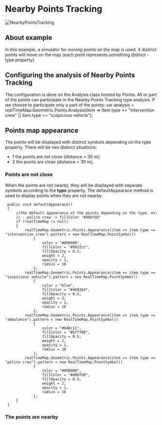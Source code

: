 # Nearby Points Tracking 
![NearbyPointsTracking](https://github.com/ichim/LeafletForBlazor-NuGet/assets/8348463/9449f6f7-d980-40b5-97aa-55930376b739)
## About example
In this example, a simulator for moving points on the map is used. 4 distinct points will move on the map (each point represents something distinct - type property).
## Configuring the analysis of Nearby Points Tracking
The configuration is done on the Analysis class hosted by Points. All or part of the points can participate in the Nearby Points Tracking type analysis.
If we choose to participate only a part of the points:
   var analysis = realTimeMap.Geometric.Points.Analysis(item => 
                                                       item.type == "intervention crew" || 
                                                       item.type == "suspicious vehicle");
## Points map appearance
The points will be displayed with distinct symbols depending on the type property. There will be two distinct situations:
 - 1 the points are not close (distance > 30 m);
 - 2 the points are close (distance < 30 m);
### Points are not close
When the points are not nearby, they will be displayed with separate symbols according to the **type** property.
The defaultAppearace method is used to display points when they are not nearby:

     public void defaultAppearace()
     {
         //the default appearance of the points depending on the type, ex:
         // - police crew -> fillColor "#d8bfd8"
         if (realTimeMap != null)
         {
             realTimeMap.Geometric.Points.Appearance(item => item.type == "intervention crew").pattern = new RealTimeMap.PointSymbol()
                 {
                     color = "#800080",
                     fillColor = "#9932cc",
                     fillOpacity = 0.5,
                     weight = 2,
                     opacity = 1,
                     radius = 10
                 };
             realTimeMap.Geometric.Points.Appearance(item => item.type == "suspicious vehicle").pattern = new RealTimeMap.PointSymbol()
                 {
                     color = "blue",
                     fillColor = "#4682b4",
                     fillOpacity = 0.5,
                     weight = 2,
                     opacity = 1,
                     radius = 10
                 };
             realTimeMap.Geometric.Points.Appearance(item => item.type == "ambulance").pattern = new RealTimeMap.PointSymbol()
                 {
                     color = "#648c11",
                     fillColor = "#bfff00",
                     fillOpacity = 0.5,
                     weight = 2,
                     opacity = 1,
                     radius = 10
                 };
             realTimeMap.Geometric.Points.Appearance(item => item.type == "police crew").pattern = new RealTimeMap.PointSymbol()
                 {
                     color = "#000080",
                     fillColor = "#d8bfd8",
                     fillOpacity = 0.5,
                     weight = 2,
                     opacity = 1,
                     radius = 10
                 };
         }
     }
### The points are nearby
